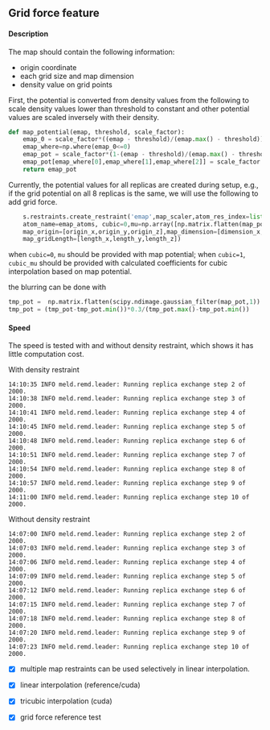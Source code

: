 ## Grid force feature 



#### Description
The map should contain the following information:

- origin coordinate 
- each grid size and map dimension
- density value on grid points

First, the potential is converted from density values from the following to scale density values lower than threshold to constant and other potential values are scaled inversely with their density.

```python
def map_potential(emap, threshold, scale_factor):
    emap_0 = scale_factor*((emap - threshold)/(emap.max() - threshold))
    emap_where=np.where(emap_0<=0)
    emap_pot = scale_factor*(1-(emap - threshold)/(emap.max() - threshold))
    emap_pot[emap_where[0],emap_where[1],emap_where[2]] = scale_factor  
    return emap_pot
```

Currently, the potential values for all replicas are created during setup, e.g., if the grid potential on all 8 replicas is the same, we will use the following to add grid force.

```python
    s.restraints.create_restraint('emap',map_scaler,atom_res_index=list(range(1,n_res+1)),
    atom_name=emap_atoms, cubic=0,mu=np.array([np.matrix.flatten(map_pot).tolist()]*8),
    map_origin=[origin_x,origin_y,origin_z],map_dimension=[dimension_x,dimension_y,dimension_z]],
    map_gridLength=[length_x,length_y,length_z])
```

when ```cubic=0```, ```mu``` should be provided with map potential; when ```cubic=1```, ```cubic_mu``` should be provided with calculated coefficients for cubic interpolation based on map potential.

the blurring can be done with

```python
tmp_pot =  np.matrix.flatten(scipy.ndimage.gaussian_filter(map_pot,1))
tmp_pot = (tmp_pot-tmp_pot.min())*0.3/(tmp_pot.max()-tmp_pot.min())
```

#### Speed
The speed is tested with and without density restraint, which shows it has little computation cost.

With density restraint
```
14:10:35 INFO meld.remd.leader: Running replica exchange step 2 of 2000.
14:10:38 INFO meld.remd.leader: Running replica exchange step 3 of 2000.
14:10:41 INFO meld.remd.leader: Running replica exchange step 4 of 2000.
14:10:45 INFO meld.remd.leader: Running replica exchange step 5 of 2000.
14:10:48 INFO meld.remd.leader: Running replica exchange step 6 of 2000.
14:10:51 INFO meld.remd.leader: Running replica exchange step 7 of 2000.
14:10:54 INFO meld.remd.leader: Running replica exchange step 8 of 2000.
14:10:57 INFO meld.remd.leader: Running replica exchange step 9 of 2000.
14:11:00 INFO meld.remd.leader: Running replica exchange step 10 of 2000.
```
Without density restraint
```
14:07:00 INFO meld.remd.leader: Running replica exchange step 2 of 2000.
14:07:03 INFO meld.remd.leader: Running replica exchange step 3 of 2000.
14:07:06 INFO meld.remd.leader: Running replica exchange step 4 of 2000.
14:07:09 INFO meld.remd.leader: Running replica exchange step 5 of 2000.
14:07:12 INFO meld.remd.leader: Running replica exchange step 6 of 2000.
14:07:15 INFO meld.remd.leader: Running replica exchange step 7 of 2000.
14:07:18 INFO meld.remd.leader: Running replica exchange step 8 of 2000.
14:07:20 INFO meld.remd.leader: Running replica exchange step 9 of 2000.
14:07:23 INFO meld.remd.leader: Running replica exchange step 10 of 2000.
```
 - [x] multiple map restraints can be used selectively in linear interpolation.
 - [x] linear interpolation (reference/cuda)
 - [x] tricubic interpolation (cuda)
 - [x] grid force reference test





